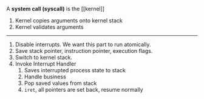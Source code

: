 A **system call (syscall)** is the [[kernel]]

1. Kernel copies arguments onto kernel stack
2. Kernel validates arguments

---

1. Disable interrupts. We want this part to run atomically.
2. Save stack pointer, instruction pointer, execution flags.
3. Switch to kernel stack.
4. Invoke Interrupt Handler
    1. Saves interrupted process state to stack
    2. Handle business
    3. Pop saved values from stack
    4. `iret`, all pointers are set back, resume normally